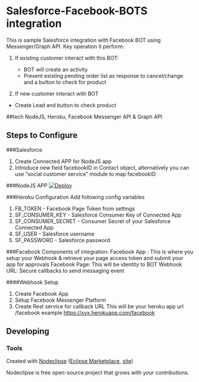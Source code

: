 # Salesforce-Facebook-BOTS integration 
This is sample Salesforce integration with Facebook BOT using Messenger/Graph API. 
Key operation it perform:

1. If existing customer interact with this BOT: 
   - BOT will create an activity
   - Present existing pending order list as response to cancel/change and a button to check for product

2. If new customer interact with BOT
  - Create Lead and button to check product

##tech
NodeJS, Heroku, Facebook Messenger API & Graph API

## Steps to Configure 
###Salesforce
1. Create Connected APP for NodeJS app
2. Introduce new  field facebookID in Contact object, alternatively you can use “social customer service” module to map facebookID

###NodeJS APP
[![Deploy](https://www.herokucdn.com/deploy/button.svg)](https://heroku.com/deploy)

###Heroku Configuration
Add following config variables 
1. FB_TOKEN - Facebook Page Token from settings
2. SF_CONSUMER_KEY - Salesforce Consumer Key of Connected App
3. SF_CONSUMER_SECRET - Consumer Secret of your Salesforce Connected App
4. SF_USER - Salesforce username
5. SF_PASSWORD - Salesforce password

###Facebook
Components of integration:
Facebook App :  This is where you setup your Webhook & retrieve your page access token and submit your app for approvals
Facebook Page:  This will be identity to BOT
Webhook URL:  Secure callbacks  to send messaging event

####Webhook Setup
1. Create Facebook App
2. Setup Facebook Messenger Platform
3. Create Rest service for callback URL 
	 This will be your heroku app url /facebook example  https://xyx.herokuapp.com/facebook


## Developing



### Tools

Created with [Nodeclipse](https://github.com/Nodeclipse/nodeclipse-1)
 ([Eclipse Marketplace](http://marketplace.eclipse.org/content/nodeclipse), [site](http://www.nodeclipse.org))   

Nodeclipse is free open-source project that grows with your contributions.